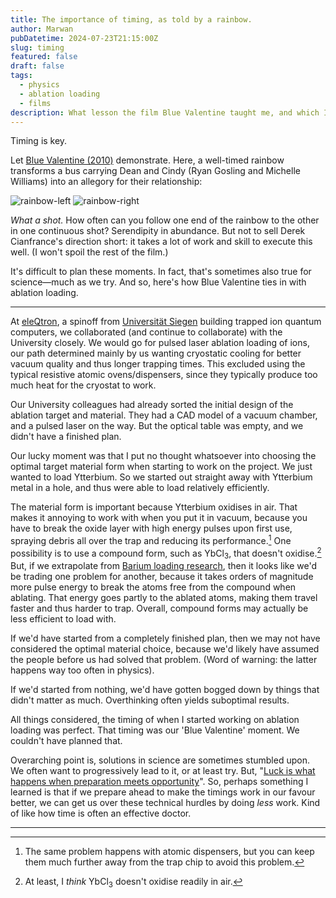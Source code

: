 ```yaml
---
title: The importance of timing, as told by a rainbow.
author: Marwan
pubDatetime: 2024-07-23T21:15:00Z
slug: timing
featured: false
draft: false
tags:
  - physics
  - ablation loading
  - films
description: What lesson the film Blue Valentine taught me, and which I applied to ablation loading of trapped ions for quantum computers.
---
```


Timing is key.

Let [Blue Valentine (2010)](https://www.imdb.com/title/tt1120985/) demonstrate. Here, a well-timed rainbow transforms a bus carrying Dean and Cindy (Ryan Gosling and Michelle Williams) into an allegory for their relationship:

![rainbow-left](@assets/images/timing/rainbow-left.png)
![rainbow-right](@assets/images/timing/rainbow-right.png)

_What a shot._ How often can you follow one end of the rainbow to the other in one continuous shot? Serendipity in abundance. But not to sell Derek Cianfrance's direction short: it takes a lot of work and skill to execute this well. (I won't spoil the rest of the film.)

It's difficult to plan these moments. In fact, that's sometimes also true for science—much as we try. And so, here's how Blue Valentine ties in with ablation loading.

---

At [eleQtron](https://eleqtron.com/), a spinoff from [Universität Siegen](https://www.physik.uni-siegen.de/quantenoptik/index.xml.en?lang=en) building trapped ion quantum computers, we collaborated (and continue to collaborate) with the University closely. We would go for pulsed laser ablation loading of ions, our path determined mainly by us wanting cryostatic cooling for better vacuum quality and thus longer trapping times. This excluded using the typical resistive atomic ovens/dispensers, since they typically produce too much heat for the cryostat to work.

Our University colleagues had already sorted the initial design of the ablation target and material. They had a CAD model of a vacuum chamber, and a pulsed laser on the way. But the optical table was empty, and we didn't have a finished plan.

Our lucky moment was that I put no thought whatsoever into choosing the optimal target material form when starting to work on the project. We just wanted to load Ytterbium. So we started out straight away with Ytterbium metal in a hole, and thus were able to load relatively efficiently.

The material form is important because Ytterbium oxidises in air. That makes it annoying to work with when you put it in vacuum, because you have to break the oxide layer with high energy pulses upon first use, spraying debris all over the trap and reducing its performance.[^1] One possibility is to use a compound form, such as YbCl<sub>3</sub>, that doesn't oxidise.[^2] But, if we extrapolate from [Barium loading research](https://doi.org/10.1063/5.0149778), then it looks like we'd be trading one problem for another, because it takes orders of magnitude more pulse energy to break the atoms free from the compound when ablating. That energy goes partly to the ablated atoms, making them travel faster and thus harder to trap. Overall, compound forms may actually be less efficient to load with.

If we'd have started from a completely finished plan, then we may not have considered the optimal material choice, because we'd likely have assumed the people before us had solved that problem. (Word of warning: the latter happens way too often in physics).

If we'd started from nothing, we'd have gotten bogged down by things that didn't matter as much. Overthinking often yields suboptimal results.

All things considered, the timing of when I started working on ablation loading was perfect. That timing was our 'Blue Valentine' moment. We couldn't have planned that.

Overarching point is, solutions in science are sometimes stumbled upon. We often want to progressively lead to it, or at least try. But, "[Luck is what happens when preparation meets opportunity](https://en.wikiquote.org/wiki/Seneca_the_Younger#Disputed)". So, perhaps something I learned is that if we prepare ahead to make the timings work in our favour better, we can get us over these technical hurdles by doing _less_ work. Kind of like how time is often an effective doctor.

---

[^1]: The same problem happens with atomic dispensers, but you can keep them much further away from the trap chip to avoid this problem.
[^2]: At least, I _think_ YbCl<sub>3</sub> doesn't oxidise readily in air.
